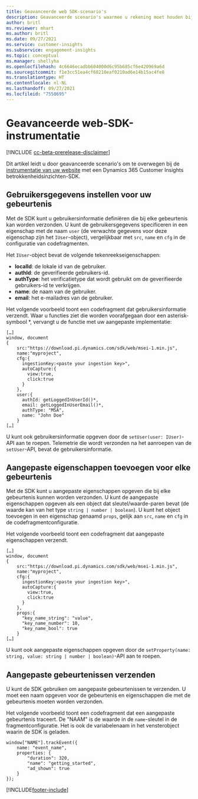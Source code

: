 ```yaml
---
title: Geavanceerde web SDK-scenario's
description: Geavanceerde scenario's waarmee u rekening moet houden bij het instrumenteren van uw website met een SDK.
author: britl
ms.reviewer: mhart
ms.author: britl
ms.date: 09/27/2021
ms.service: customer-insights
ms.subservice: engagement-insights
ms.topic: conceptual
ms.manager: shellyha
ms.openlocfilehash: 4c6646ecadbb604000d6c95b685cf6e420969a6d
ms.sourcegitcommit: f1e3cc51ea4cf68210eaf0210ad6e14b15ac4fe8
ms.translationtype: HT
ms.contentlocale: nl-NL
ms.lasthandoff: 09/27/2021
ms.locfileid: "7558695"
---
```

# <a name="advanced-web-sdk-instrumentation"></a>Geavanceerde web-SDK-instrumentatie

[!INCLUDE [cc-beta-prerelease-disclaimer](includes/cc-beta-prerelease-disclaimer.md)]

Dit artikel leidt u door geavanceerde scenario's om te overwegen bij de [instrumentatie van uw website](instrument-website.md) met een Dynamics 365 Customer Insights betrokkenheidsinzichten-SDK.

## <a name="setting-user-details-for-your-event"></a>Gebruikersgegevens instellen voor uw gebeurtenis

Met de SDK kunt u gebruikersinformatie definiëren die bij elke gebeurtenis kan worden verzonden. U kunt de gebruikersgegevens specificeren in een eigenschap met de naam `user` (de verwachte gegevens voor deze eigenschap zijn het `IUser`-object), vergelijkbaar met `src`, `name` en `cfg` in de configuratie van codefragmenten.

Het `IUser`-object bevat de volgende tekenreekseigenschappen:

- **localId**: de lokale id van de gebruiker.
- **authId**: de geverifieerde gebruikers-id.
- **authType**: het verificatietype dat wordt gebruikt om de geverifieerde gebruikers-id te verkrijgen.
- **name**: de naam van de gebruiker.
- **email**: het e-mailadres van de gebruiker.

Het volgende voorbeeld toont een codefragment dat gebruikersinformatie verzendt. Waar u functies ziet die worden voorafgegaan door een asterisk-symbool *, vervangt u de functie met uw aangepaste implementatie:

```
[…]
window, document
{
    src:"https://download.pi.dynamics.com/sdk/web/msei-1.min.js",
    name:"myproject",
    cfg:{
      ingestionKey:<paste your ingestion key>",
      autoCapture:{
        view:true,
        click:true
      }
    },
    user:{
      authId: getLoggedInUserId()*,
      email: getLoggedInUserEmail()*,
      authType: "MSA",
      name: "John Doe"
    }
[…]
```

U kunt ook gebruikersinformatie opgeven door de `setUser(user: IUser)`-API aan te roepen. Telemetrie die wordt verzonden na het aanroepen van de `setUser`-API, bevat de gebruikersinformatie.

## <a name="adding-custom-properties-for-each-event"></a>Aangepaste eigenschappen toevoegen voor elke gebeurtenis

Met de SDK kunt u aangepaste eigenschappen opgeven die bij elke gebeurtenis kunnen worden verzonden. U kunt de aangepaste eigenschappen opgeven als een object dat sleutel/waarde-paren bevat (de waarde kan van het type `string | number | boolean`). U kunt het object toevoegen in een eigenschap genaamd `props`, gelijk aan `src`, `name` en `cfg` in de codefragmentconfiguratie.

Het volgende voorbeeld toont een codefragment dat aangepaste eigenschappen verzendt.

```
[…]
window, document
{
    src:"https://download.pi.dynamics.com/sdk/web/msei-1.min.js",
    name:"myproject",
    cfg:{
      ingestionKey:<paste your ingestion key>",
      autoCapture:{
        view:true,
        click:true
      }
    },
    props:{
      "key_name_string": "value",
      "key_name_number": 10,
      "key_name_bool": true
    }
[…]
```

U kunt ook aangepaste eigenschappen opgeven door de `setProperty(name: string, value: string | number | boolean)`-API aan te roepen.

## <a name="sending-custom-events"></a>Aangepaste gebeurtenissen verzenden

U kunt de SDK gebruiken om aangepaste gebeurtenissen te verzenden. U moet een naam opgeven voor de gebeurtenis en eigenschappen die met de gebeurtenis moeten worden verzonden.

Het volgende voorbeeld toont een codefragment dat een aangepaste gebeurtenis traceert. De "NAAM" is de waarde in de `name`-sleutel in de fragmentconfiguratie. Het is ook de variabelenaam in het vensterobject waarin de SDK is geladen.

```
window["NAME"].trackEvent({
    name: "event_name",
    properties: {
        "duration": 320,
        "name": "getting_started",
        "ad_shown": true
    }
});
```


[!INCLUDE[footer-include](../includes/footer-banner.md)]
